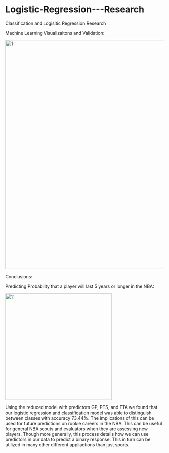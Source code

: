# Logistic-Regression---Research

Classification and Logisitic Regression Research


Machine Learning Visualizaitons and Validation:


<img width="725" alt="1" src="https://user-images.githubusercontent.com/42184372/91246145-26d85100-e71d-11ea-85f2-f7ed9f892165.png">





Conclusions: 

Predicting Probability that a player will last 5 years or longer in the NBA:

<img width="338" alt="2" src="https://user-images.githubusercontent.com/42184372/91246147-26d85100-e71d-11ea-919f-f8b91d391bc6.png">


Using the reduced model with predictors GP, PTS, and FTA we found that our logistic regression and classification model was able to distinguish between classes with accuracy 73.44%. The implications of this can be used for future predictions on rookie careers in the NBA. This can be useful for general NBA scouts and evaluators when they are assessing new players. Though more generally, this process details how we can use predictors in our data to predict a binary response. This in turn can be utilized in many other different appliactions than just sports.
